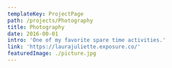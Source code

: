 ```yaml
---
templateKey: ProjectPage
path: /projects/Photography
title: Photography
date: 2016-00-01
intro: 'One of my favorite spare time activities.'
link: 'https://laurajuliette.exposure.co/'
featuredImage: ./picture.jpg
---
```

